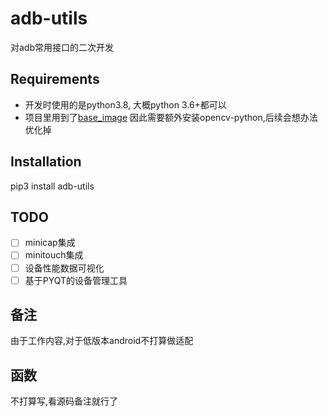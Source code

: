 # adb-utils

对adb常用接口的二次开发

## Requirements
- 开发时使用的是python3.8, 大概python 3.6+都可以
- 项目里用到了[base_image](https://github.com/hakaboom/base_image) 因此需要额外安装opencv-python,后续会想办法优化掉


## Installation
pip3 install adb-utils

## TODO
- [ ] minicap集成
- [ ] minitouch集成
- [ ] 设备性能数据可视化
- [ ] 基于PYQT的设备管理工具

## 备注
由于工作内容,对于低版本android不打算做适配


## 函数
不打算写,看源码备注就行了
